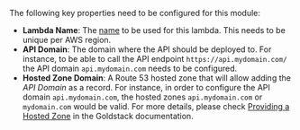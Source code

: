 The following key properties need to be configured for this module:

- **Lambda Name**: The [name](https://docs.aws.amazon.com/lambda/latest/dg/API_CreateFunction.html#SSS-CreateFunction-request-FunctionName) to be used for this lambda. This needs to be unique per AWS region.
- **API Domain**: The domain where the API should be deployed to. For instance, to be able to call the API endpoint `https://api.mydomain.com/` the API domain `api.mydomain.com` needs to be configured.
- **Hosted Zone Domain**: A Route 53 hosted zone that will allow adding the _API Domain_ as a record. For instance, in order to configure the API domain `api.mydomain.com`, the hosted zones `api.mydomain.com` or `mydomain.com` would be valid. For more details, please check [Providing a Hosted Zone](https://docs.goldstack.party/docs/goldstack/configuration#provide-hosted-zone-1) in the Goldstack documentation. 